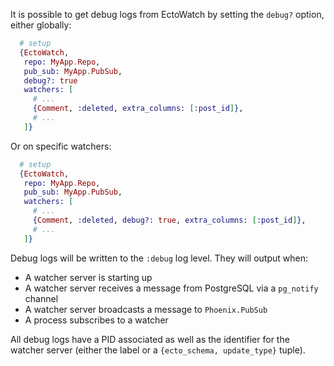 It is possible to get debug logs from EctoWatch by setting the `debug?` option, either globally:

```elixir
  # setup
  {EctoWatch,
   repo: MyApp.Repo,
   pub_sub: MyApp.PubSub,
   debug?: true
   watchers: [
     # ...
     {Comment, :deleted, extra_columns: [:post_id]},
     # ...
   ]}
```

Or on specific watchers:

```elixir
  # setup
  {EctoWatch,
   repo: MyApp.Repo,
   pub_sub: MyApp.PubSub,
   watchers: [
     # ...
     {Comment, :deleted, debug?: true, extra_columns: [:post_id]},
     # ...
   ]}
```

Debug logs will be written to the `:debug` log level.  They will output when:

 * A watcher server is starting up
 * A watcher server receives a message from PostgreSQL via a `pg_notify` channel
 * A watcher server broadcasts a message to `Phoenix.PubSub`
 * A process subscribes to a watcher

All debug logs have a PID associated as well as the identifier for the watcher server (either the label or a `{ecto_schema, update_type}` tuple).
